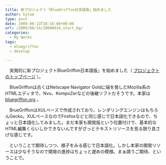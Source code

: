 ```yaml
---
title: 新プロジェクト「BlueGriffon日本語版」始めました
author: hylom
type: post
date: 2009-06-13T18:16:08+00:00
url: /2009/06/14/20090614_start_bg/
categories:
  - My Works
tags:
  - bluegriffon
  - develop

---
```

　突発的に新プロジェクトBlueGriffon日本語版」を始めました（   [プロジェクトのトップページ][1] ）。

　BlueGriffonは古くはNetscape Navigator Goldに端を発したMozilla系のHTMLエディタで、Nvu、KompoZerなどの後継ソフトだそうです。本家は   [bluegriffon.org][2] 。

　BrueGriffonはXULベースで作成されており、レンダリングエンジンはもちろんGecko。XULベースなのでFirefoxなどと同じ感じで日本語化できるので、ちょっと日本語化してみました。まだ本家も開発版という位置付けで、基本的なHTML編集くらいしかできないんですがざっとテキストリソースを見る限り良さげな感じです。

　ということで期待しつつ、様子をみる感じで日本語化。しかし本家の開発リソースは少なそうなので開発の進捗はちょっと遅めの模様。まぁ請うご期待、ということで。

 [1]: http://sourceforge.jp/projects/bluegriffon/
 [2]: http://bluegriffon.org/